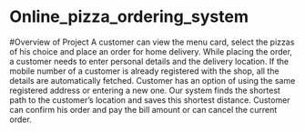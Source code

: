 # Online_pizza_ordering_system

#Overview of Project
A customer can view the menu card, select the pizzas of his choice and place an order for home delivery.
While placing the order, a customer needs to enter personal details and the delivery location.
If the mobile number of a customer is already registered with the shop, all the details are automatically fetched. Customer has an option of using the same registered address or entering a new one.
Our system finds the shortest path to the customer’s location and saves this shortest distance.
Customer can confirm his order and pay the bill amount or can cancel the current order.

